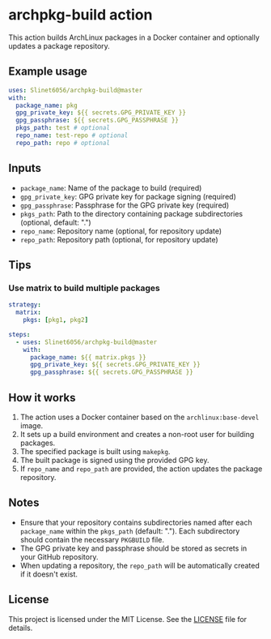 # archpkg-build action

This action builds ArchLinux packages in a Docker container and optionally updates a package repository.

## Example usage

```yml
uses: Slinet6056/archpkg-build@master
with:
  package_name: pkg
  gpg_private_key: ${{ secrets.GPG_PRIVATE_KEY }}
  gpg_passphrase: ${{ secrets.GPG_PASSPHRASE }}
  pkgs_path: test # optional
  repo_name: test-repo # optional
  repo_path: repo # optional
```

## Inputs

- `package_name`: Name of the package to build (required)
- `gpg_private_key`: GPG private key for package signing (required)
- `gpg_passphrase`: Passphrase for the GPG private key (required)
- `pkgs_path`: Path to the directory containing package subdirectories (optional, default: ".")
- `repo_name`: Repository name (optional, for repository update)
- `repo_path`: Repository path (optional, for repository update)

## Tips

### Use matrix to build multiple packages

```yml
strategy:
  matrix:
    pkgs: [pkg1, pkg2]

steps:
  - uses: Slinet6056/archpkg-build@master
    with:
      package_name: ${{ matrix.pkgs }}
      gpg_private_key: ${{ secrets.GPG_PRIVATE_KEY }}
      gpg_passphrase: ${{ secrets.GPG_PASSPHRASE }}
```

## How it works

1. The action uses a Docker container based on the `archlinux:base-devel` image.
2. It sets up a build environment and creates a non-root user for building packages.
3. The specified package is built using `makepkg`.
4. The built package is signed using the provided GPG key.
5. If `repo_name` and `repo_path` are provided, the action updates the package repository.

## Notes

- Ensure that your repository contains subdirectories named after each `package_name` within the `pkgs_path` (default: "."). Each subdirectory should contain the necessary `PKGBUILD` file.
- The GPG private key and passphrase should be stored as secrets in your GitHub repository.
- When updating a repository, the `repo_path` will be automatically created if it doesn't exist.

## License

This project is licensed under the MIT License. See the [LICENSE](LICENSE) file for details.
